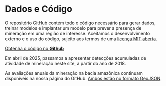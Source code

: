 # Dados e Código

O repositório GitHub contém todo o código necessário para gerar dados, treinar modelos e implantar um modelo para prever a presença de mineração em uma região de interesse. Aceitamos o desenvolvimento externo e o uso do código, sujeito aos termos de uma [licença MIT aberta](https://github.com/earthrise-media/mining-detector/blob/main/LICENSE).

<a class="amw-btn" href="https://github.com/earthrise-media/mining-detector">Obtenha o código no  <b>Github</b></a>

Em abril de 2025, passamos a apresentar detecções acumuladas de atividade de mineração neste site, a partir do ano de 2018.

As avaliações anuais da mineração na bacia amazônica continuam disponíveis na nossa página do GitHub. [Ambos estão no formato GeoJSON](https://github.com/earthrise-media/mining-detector#results).

